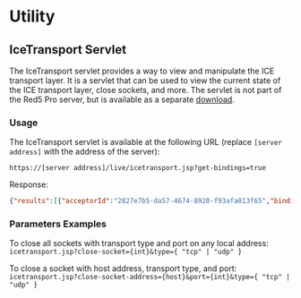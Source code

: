 # Utility

## IceTransport Servlet

The IceTransport servlet provides a way to view and manipulate the ICE transport layer. It is a servlet that can be used to view the current state of the ICE transport layer, close sockets, and more. The servlet is not part of the Red5 Pro server, but is available as a separate [download](../src/test/resources/icetransport.jsp).

### Usage

The IceTransport servlet is available at the following URL (replace `[server address]` with the address of the server):

```http
https://[server address]/live/icetransport.jsp?get-bindings=true
```

Response:

```json
{"results":[{"acceptorId":"2827e7b5-da57-4674-8920-f93afa013f65","bindings":["159.203.108.185:49350/udp","10.17.0.8:49350/udp"]}],"call":"get-bindings","count":1}
```

### Parameters Examples

To close all sockets with transport type and port on any local address: `icetransport.jsp?close-socket={int}&type={ "tcp" | "udp" }`

To close a socket with host address, transport type, and port: `icetransport.jsp?close-socket-address={host}&port={int}&type={ "tcp" | "udp" }`
